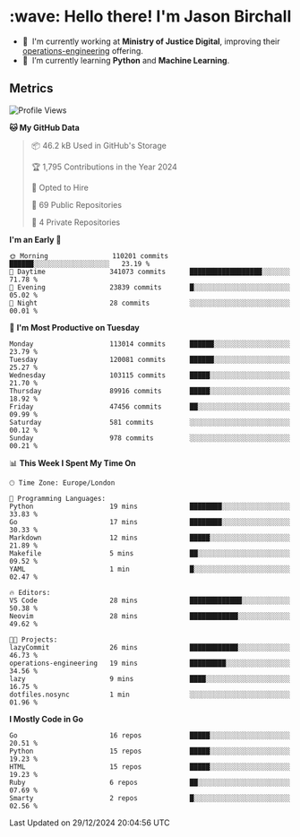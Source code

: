 <h1 align="left" id="jason-title">:wave: Hello there! I'm Jason Birchall</h1>

- :office: &nbsp;I'm currently working at **Ministry of Justice Digital**, improving their [operations-engineering](https://github.com/ministryofjustice/operations-engineering) offering.
- :seedling: &nbsp;I’m currently learning **Python** and **Machine Learning**.

<h2>Metrics</h2>

<!--START_SECTION:waka-->
![Profile Views](http://img.shields.io/badge/Profile%20Views-0-blue)

**🐱 My GitHub Data** 

> 📦 46.2 kB Used in GitHub's Storage 
 > 
> 🏆 1,795 Contributions in the Year 2024
 > 
> 💼 Opted to Hire
 > 
> 📜 69 Public Repositories 
 > 
> 🔑 4 Private Repositories 
 > 
**I'm an Early 🐤** 

```text
🌞 Morning                110201 commits      ██████░░░░░░░░░░░░░░░░░░░   23.19 % 
🌆 Daytime                341073 commits      ██████████████████░░░░░░░   71.78 % 
🌃 Evening                23839 commits       █░░░░░░░░░░░░░░░░░░░░░░░░   05.02 % 
🌙 Night                  28 commits          ░░░░░░░░░░░░░░░░░░░░░░░░░   00.01 % 
```
📅 **I'm Most Productive on Tuesday** 

```text
Monday                   113014 commits      ██████░░░░░░░░░░░░░░░░░░░   23.79 % 
Tuesday                  120081 commits      ██████░░░░░░░░░░░░░░░░░░░   25.27 % 
Wednesday                103115 commits      █████░░░░░░░░░░░░░░░░░░░░   21.70 % 
Thursday                 89916 commits       █████░░░░░░░░░░░░░░░░░░░░   18.92 % 
Friday                   47456 commits       ██░░░░░░░░░░░░░░░░░░░░░░░   09.99 % 
Saturday                 581 commits         ░░░░░░░░░░░░░░░░░░░░░░░░░   00.12 % 
Sunday                   978 commits         ░░░░░░░░░░░░░░░░░░░░░░░░░   00.21 % 
```


📊 **This Week I Spent My Time On** 

```text
🕑︎ Time Zone: Europe/London

💬 Programming Languages: 
Python                   19 mins             ████████░░░░░░░░░░░░░░░░░   33.83 % 
Go                       17 mins             ████████░░░░░░░░░░░░░░░░░   30.33 % 
Markdown                 12 mins             █████░░░░░░░░░░░░░░░░░░░░   21.89 % 
Makefile                 5 mins              ██░░░░░░░░░░░░░░░░░░░░░░░   09.52 % 
YAML                     1 min               █░░░░░░░░░░░░░░░░░░░░░░░░   02.47 % 

🔥 Editors: 
VS Code                  28 mins             █████████████░░░░░░░░░░░░   50.38 % 
Neovim                   28 mins             ████████████░░░░░░░░░░░░░   49.62 % 

🐱‍💻 Projects: 
lazyCommit               26 mins             ████████████░░░░░░░░░░░░░   46.73 % 
operations-engineering   19 mins             █████████░░░░░░░░░░░░░░░░   34.56 % 
lazy                     9 mins              ████░░░░░░░░░░░░░░░░░░░░░   16.75 % 
dotfiles.nosync          1 min               ░░░░░░░░░░░░░░░░░░░░░░░░░   01.96 % 
```

**I Mostly Code in Go** 

```text
Go                       16 repos            █████░░░░░░░░░░░░░░░░░░░░   20.51 % 
Python                   15 repos            █████░░░░░░░░░░░░░░░░░░░░   19.23 % 
HTML                     15 repos            █████░░░░░░░░░░░░░░░░░░░░   19.23 % 
Ruby                     6 repos             ██░░░░░░░░░░░░░░░░░░░░░░░   07.69 % 
Smarty                   2 repos             █░░░░░░░░░░░░░░░░░░░░░░░░   02.56 % 
```




 Last Updated on 29/12/2024 20:04:56 UTC
<!--END_SECTION:waka-->

<!-- links -->

[issues page]: https://github.com/jasonBirchall/jasonBirchall/issues "jasonBirchall/issues"
